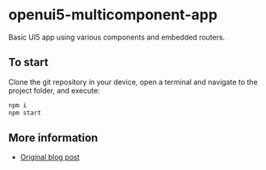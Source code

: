 # openui5-multicomponent-app

Basic UI5 app using various components and embedded routers.

## To start

Clone the git repository in your device, open a terminal and navigate to the project folder, and execute:

```sh
npm i
npm start
```

## More information

- [Original blog post](https://blogs.sap.com/?p=821238)
